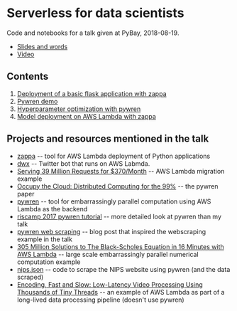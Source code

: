 # Serverless for data scientists

Code and notebooks for a talk given at PyBay, 2018-08-19.

 - [Slides and words](https://mike.place/talks/serverless/)
 - [Video](https://www.youtube.com/watch?v=9PR2-ogB5qM)

## Contents

 1. [Deployment of a basic flask application with zappa](zappa/)
 2. [Pywren demo](pywren/)
 3. [Hyperparameter optimization with pywren](hyperparameters/)
 4. [Model deployment on AWS Lambda with zappa](modelserver/)

## Projects and resources mentioned in the talk

 - [zappa](https://github.com/Miserlou/zappa) -- tool for AWS Lambda deployment
   of Python applications
 - [dwx](http://github.com/williamsmj/dwx) -- Twitter bot that runs on AWS
   Labmda.
 - [Serving 39 Million Requests for
   $370/Month](https://trackchanges.postlight.com/serving-39-million-requests-for-370-month-or-how-we-reduced-our-hosting-costs-by-two-orders-of-edc30a9a88cd)
   -- AWS Lambda migration example
 - [Occupy the Cloud: Distributed Computing for the
   99%](https://arxiv.org/abs/1702.04024) -- the pywren paper
 - [pywren](https://github.com/pywren/pywren) -- tool for embarrassingly
   parallel computation using AWS Lambda as the backend
 - [riscamp 2017 pywren
   tutorial](https://github.com/ucbrise/risecamp/tree/risecamp2017/pywren) --
   more detailed look at pywren than my talk
 - [pywren web
   scraping](https://blog.seanssmith.com/posts/pywren-web-scraping.html) --
   blog post that inspired the webscraping example in the talk
 - [305 Million Solutions to The Black-Scholes Equation in 16 Minutes with AWS
   Lambda](http://www.bradfordlynch.com/blog/2017/05/28/ComputeOnLambda.html)
   -- large scale embarrassingly parallel numerical computation example
 - [nips.json](https://github.com/williamsmj/nips.json) -- code to scrape the
   NIPS website using pywren (and the data scraped)
 - [Encoding, Fast and Slow: Low-Latency Video Processing Using Thousands of
   Tiny
   Threads](https://www.usenix.org/conference/nsdi17/technical-sessions/presentation/fouladi)
   -- an example of AWS Lambda as part of a long-lived data processing pipeline
   (doesn't use pywren)
